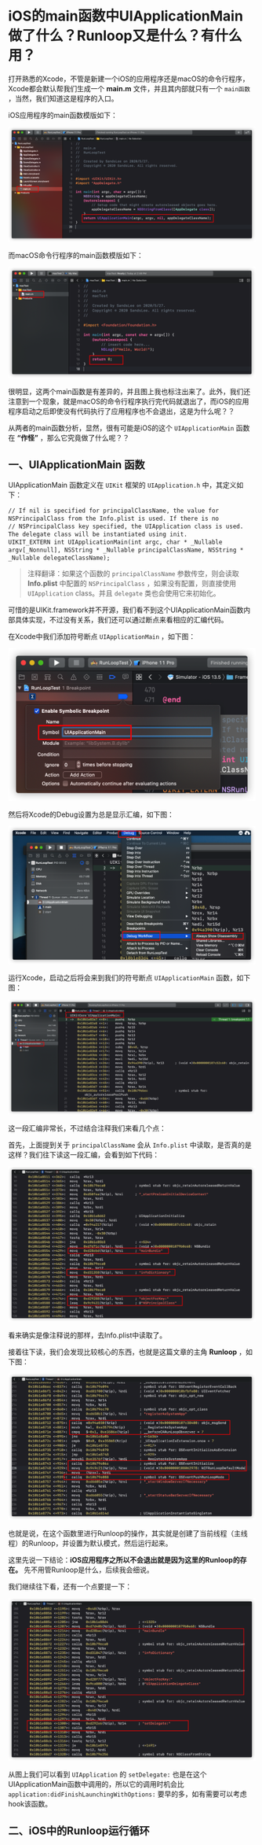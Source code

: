 # iOS的main函数中UIApplicationMain做了什么？Runloop又是什么？有什么用？

打开熟悉的Xcode，不管是新建一个iOS的应用程序还是macOS的命令行程序，Xcode都会默认帮我们生成一个 **main.m** 文件，并且其内部就只有一个 `main函数` ，当然，我们知道这是程序的入口。

iOS应用程序的main函数模版如下：

![ios-main](https://raw.githubusercontent.com/lishuzhi1121/oss/master/uPic/20200527-144634-8mLeDK.png)

而macOS命令行程序的main函数模版如下：

![macOS-main](https://raw.githubusercontent.com/lishuzhi1121/oss/master/uPic/20200527-144958-jIcb99.png)

很明显，这两个main函数是有差异的，并且图上我也标注出来了。此外，我们还注意到一个现象，就是macOS的命令行程序执行完代码就退出了，而iOS的应用程序启动之后即使没有代码执行了应用程序也不会退出，这是为什么呢？？

从两者的main函数分析，显然，很有可能是iOS的这个 `UIApplicationMain` 函数在 **“作怪”** ，那么它究竟做了什么呢？？

## 一、UIApplicationMain 函数

UIApplicationMain 函数定义在 `UIKit` 框架的 `UIApplication.h` 中，其定义如下：

```objc
// If nil is specified for principalClassName, the value for NSPrincipalClass from the Info.plist is used. If there is no
// NSPrincipalClass key specified, the UIApplication class is used. The delegate class will be instantiated using init.
UIKIT_EXTERN int UIApplicationMain(int argc, char * _Nullable argv[_Nonnull], NSString * _Nullable principalClassName, NSString * _Nullable delegateClassName);
```

> 注释翻译：如果这个函数的 `principalClassName` 参数传空，则会读取 **Info.plist** 中配置的 `NSPrincipalClass` ，如果没有配置，则直接使用 `UIApplication` class。并且 `delegate` 类也会使用它来初始化。

可惜的是UIKit.framework并不开源，我们看不到这个UIApplicationMain函数内部具体实现，不过没有关系，我们还可以通过断点来看相应的汇编代码。

在Xcode中我们添加符号断点 `UIApplicationMain` ，如下图：

![symbols](https://raw.githubusercontent.com/lishuzhi1121/oss/master/uPic/20200527-150941-iY6KXW.png)

然后将Xcode的Debug设置为总是显示汇编，如下图：

![debug](https://raw.githubusercontent.com/lishuzhi1121/oss/master/uPic/20200527-151328-vAgssL.png)

运行Xcode，启动之后将会来到我们的符号断点 `UIApplicationMain` 函数，如下图：

![UIApplicationMain](https://raw.githubusercontent.com/lishuzhi1121/oss/master/uPic/20200527-152105-iShot2020-05-27下午03.18.22.png)

这一段汇编非常长，不过结合注释我们来看几个点：

首先，上面提到关于 `principalClassName` 会从 `Info.plist` 中读取，是否真的是这样？我们往下读这一段汇编，会看到如下代码：

![principalClassName](https://raw.githubusercontent.com/lishuzhi1121/oss/master/uPic/20200527-152652-GQqxbq.png)

看来确实是像注释说的那样，去Info.plist中读取了。

接着往下读，我们会发现比较核心的东西，也就是这篇文章的主角 **Runloop** ，如下图：

![runloop](https://raw.githubusercontent.com/lishuzhi1121/oss/master/uPic/20200527-153154-icdteQ.png)

也就是说，在这个函数里进行Runloop的操作，其实就是创建了当前线程（主线程）的Runloop，并设置为默认模式，然后运行起来。

这里先说一下结论：**iOS应用程序之所以不会退出就是因为这里的Runloop的存在。** 先不用管Runloop是什么，后续我会细说。

我们继续往下看，还有一个点要提一下：

![application-delegate](https://raw.githubusercontent.com/lishuzhi1121/oss/master/uPic/20200527-154840-wfm7Rr.png)

从图上我们可以看到 `UIApplication` 的 `setDelegate:` 也是在这个UIApplicationMain函数中调用的，所以它的调用时机会比 `application:didFinishLaunchingWithOptions:` 要早的多，如有需要可以考虑hook该函数。

## 二、iOS中的Runloop运行循环

